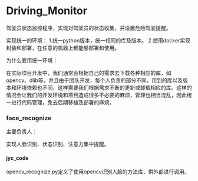 # Driving_Monitor
驾驶员状态监控程序，实现对驾驶员的状态收集，并设置危险驾驶提醒。

实现统一的环境：
1.统一python版本，统一相同的库及版本。
2.使用docker实现封装和部署，在任意的机器上都能够部署和使用。

为什么要用统一环境：

在实际项目开发中，我们通常会根据自己的需求去下载各种相应的库，如opencv、dlib等，并且由于团队开发，每个人负责的部分不同，用到的库以及版本和环境依赖也不同，这样需要我们根据需求不断的更新或卸载相应的库。这样的情况会让我们的开发环境和项目造成很多不必要的麻烦，管理也相当混乱，因此统一进行代码管理，免去后期移植及部署的麻烦。

### face_recognize

主要负责人：

实现人脸识别、状态识别、注意力集中提醒。

#### jyc_code

opencv_recognize.py定义了使用opencv识别人脸的方法库，供外部进行调用。